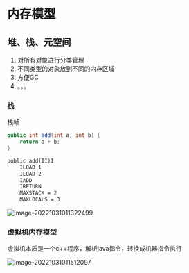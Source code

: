 # 内存模型



## 堆、栈、元空间

1. 对所有对象进行分类管理
2. 不同类型的对象放到不同的内存区域
3. 方便GC
4. 。。。



### 栈

栈帧

```java
public int add(int a, int b) {
    return a + b;
}
```

```txt
public add(II)I
    ILOAD 1
    ILOAD 2
    IADD
    IRETURN
    MAXSTACK = 2
    MAXLOCALS = 3
```



![image-20221031011322499](https://cdn.jsdelivr.net/gh/JefferyBoy/pictures/2022/10/31/49822687939acba48e11369610fbec91-20221031011323-3e5192.png)

### 虚拟机内存模型

虚拟机本质是一个c++程序，解析java指令，转换成机器指令执行

![image-20221031011512097](https://cdn.jsdelivr.net/gh/JefferyBoy/pictures/2022/10/31/4f54974bbef4e943d4bb33a02e7f1d54-20221031011512-efb279.png)

